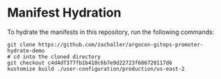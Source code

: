 # Manifest Hydration

To hydrate the manifests in this repository, run the following commands:

```shell
git clone https://github.com/zachaller/argocon-gitops-promoter-hydrate-demo
# cd into the cloned directory
git checkout c4d4d7377fb1b410c6b7e9d22723f686720117d6
kustomize build ./user-configuration/production/us-east-2
```
